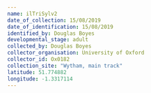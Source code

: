 ```yaml
---
name: ilTriSylv2
date_of_collection: 15/08/2019
date_of_identification: 15/08/2019
identified_by: Douglas Boyes
developmental_stage: adult
collected_by: Douglas Boyes
collector_organisation: University of Oxford
collector_id: Ox0182
collection_site: "Wytham, main track"
latitude: 51.774882
longitude: -1.3317114
---
```

